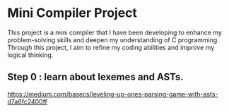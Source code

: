 # Mini Compiler Project

This project is a mini compiler that I have been developing to enhance my problem-solving skills and deepen my understanding of C programming. Through this project, I aim to refine my coding abilities and improve my logical thinking.

## Step 0 : learn about lexemes and ASTs.
https://medium.com/basecs/leveling-up-ones-parsing-game-with-asts-d7a6fc2400ff
